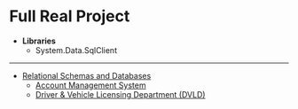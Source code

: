 # Full Real Project

- **Libraries**
    - System.Data.SqlClient

---

- [Relational Schemas and Databases](RelationalSchemasAndDatabases)
    - [Account Management System](RelationalSchemasAndDatabases/AccountManagementSystem)
    - [Driver & Vehicle Licensing Department (DVLD)](RelationalSchemasAndDatabases/DriverAndVehicleLicenseDepartment)